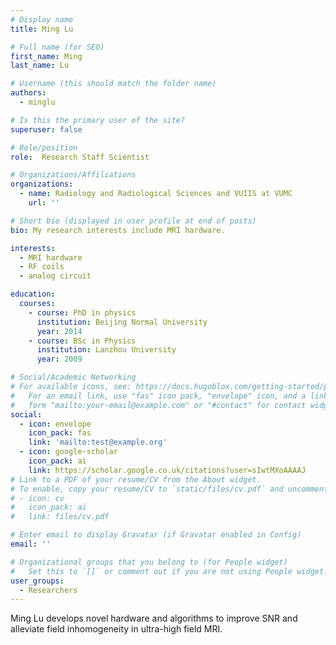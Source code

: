 ```yaml
---
# Display name
title: Ming Lu

# Full name (for SEO)
first_name: Ming
last_name: Lu

# Username (this should match the folder name)
authors:
  - minglu

# Is this the primary user of the site?
superuser: false

# Role/position
role:  Research Staff Scientist

# Organizations/Affiliations
organizations:
  - name: Radiology and Radiological Sciences and VUIIS at VUMC
    url: ''

# Short bio (displayed in user profile at end of posts)
bio: My research interests include MRI hardware.

interests:
  - MRI hardware
  - RF coils
  - analog circuit

education:
  courses:
    - course: PhD in physics
      institution: Beijing Normal University
      year: 2014
    - course: BSc in Physics
      institution: Lanzhou University
      year: 2009

# Social/Academic Networking
# For available icons, see: https://docs.hugoblox.com/getting-started/page-builder/#icons
#   For an email link, use "fas" icon pack, "envelope" icon, and a link in the
#   form "mailto:your-email@example.com" or "#contact" for contact widget.
social:
  - icon: envelope
    icon_pack: fas
    link: 'mailto:test@example.org'
  - icon: google-scholar
    icon_pack: ai
    link: https://scholar.google.co.uk/citations?user=sIwtMXoAAAAJ
# Link to a PDF of your resume/CV from the About widget.
# To enable, copy your resume/CV to `static/files/cv.pdf` and uncomment the lines below.
# - icon: cv
#   icon_pack: ai
#   link: files/cv.pdf

# Enter email to display Gravatar (if Gravatar enabled in Config)
email: ''

# Organizational groups that you belong to (for People widget)
#   Set this to `[]` or comment out if you are not using People widget.
user_groups:
  - Researchers
---
```


Ming Lu develops novel hardware and algorithms to improve SNR and alleviate field inhomogeneity in ultra-high field MRI. 

